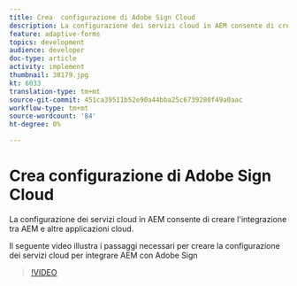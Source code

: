 ```yaml
---
title: Crea  configurazione di Adobe Sign Cloud
description: La configurazione dei servizi cloud in AEM consente di creare l'integrazione tra AEM e altre applicazioni cloud. Il seguente video illustra i passaggi necessari per creare la configurazione dei servizi cloud per integrare AEM con  Adobe Sign.
feature: adaptive-forms
topics: development
audience: developer
doc-type: article
activity: implement
thumbnail: 38179.jpg
kt: 6033
translation-type: tm+mt
source-git-commit: 451ca39511b52e90a44bba25c6739280f49a0aac
workflow-type: tm+mt
source-wordcount: '84'
ht-degree: 0%

---
```


# Crea  configurazione di Adobe Sign Cloud

La configurazione dei servizi cloud in AEM consente di creare l&#39;integrazione tra AEM e altre applicazioni cloud.

Il seguente video illustra i passaggi necessari per creare la configurazione dei servizi cloud per integrare AEM con  Adobe Sign

>[!VIDEO](https://video.tv.adobe.com/v/38179/?quality=9&learn=on)